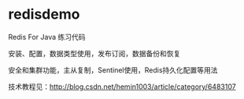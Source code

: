 # redisdemo

Redis For Java 练习代码 

安装、配置，数据类型使用，发布订阅，数据备份和恢复

安全和集群功能，主从复制，Sentinel使用，Redis持久化配置等用法

技术教程见：http://blog.csdn.net/hemin1003/article/category/6483107
